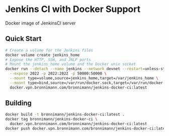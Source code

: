 Jenkins CI with Docker Support
==============================
Docker image of JenkinsCI server 

Quick Start
-----------

```bash
# Create a volume for the Jenkins files
docker volume create jenkins_home
# Expose the HTTP, SSH, and JNLP ports
# Mount the jenkins_home volume and the Docker unix socket
docker run --detach --name jenkins --network devnet --restart=unless-stopped \
  --expose 2022 -p 2022:2022 -p 50000:50000 \
  --mount type=volume,source=jenkins_home,target=/var/jenkins_home \
  --mount type=bind,source=/var/run/docker.sock,target=/var/run/docker.sock \
  docker.vpn.bronnimann.com/bronnimann/jenkins-docker-ci:latest
```

Building
---------

```bash
docker build -t bronnimann/jenkins-docker-ci:latest .
docker tag bronnimann/jenkins-docker-ci \
  docker.vpn.bronnimann.com/bronnimann/jenkins-docker-ci:latest
docker push docker.vpn.bronnimann.com/bronnimann/jenkins-docker-ci:latest
```
